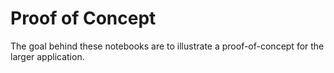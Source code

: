 # Proof of Concept

The goal behind these notebooks are to illustrate a proof-of-concept for the larger application.
